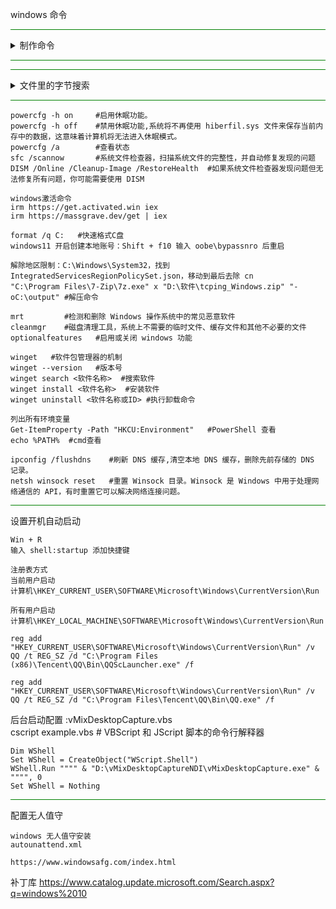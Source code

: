windows 命令

<hr style="border: none; height: 1px; background-color: green;">
<details>
  <summary>制作命令</summary>

  
在 `C:\Windows\System32` 中新建一个 `pcmd.bat` 并在里面写 上下面的内容
```
@echo off
powershell %*

```
这样在运行中输入`pcmd` 就 运行 PowerShell 了
</details>

<hr style="border: none; height: 1px; background-color: green;">

<hr style="border: none; height: 1px; background-color: green;">
<details>
  <summary>文件里的字节搜索</summary>

  
PowerShell 命令
```
Get-ChildItem -Path "D:\wow\_classic_\Interface\AddOns\ZygorGuidesViewer\*" -File -Recurse | Select-String -Pattern "七天免费"

```

CMD命令 (中文字节不兼容）
```
findstr /S /M /C:"七天免费" "D:\wow\_classic_\Interface\AddOns\ZygorGuidesViewer\*" /F:U

```
</details>

<hr style="border: none; height: 1px; background-color: green;">

```
powercfg -h on     #启用休眠功能。
powercfg -h off    #禁用休眠功能,系统将不再使用 hiberfil.sys 文件来保存当前内存中的数据，这意味着计算机将无法进入休眠模式。
powercfg /a        #查看状态
sfc /scannow       #系统文件检查器，扫描系统文件的完整性，并自动修复发现的问题
DISM /Online /Cleanup-Image /RestoreHealth  #如果系统文件检查器发现问题但无法修复所有问题，你可能需要使用 DISM

windows激活命令
irm https://get.activated.win iex
irm https://massgrave.dev/get | iex

format /q C:   #快速格式C盘
windows11 开启创建本地账号：Shift + f10 输入 oobe\bypassnro 后重启

解除地区限制：C:\Windows\System32，找到 IntegratedServicesRegionPolicySet.json，移动到最后去除 cn
"C:\Program Files\7-Zip\7z.exe" x "D:\软件\tcping_Windows.zip" "-oC:\output" #解压命令

mrt         #检测和删除 Windows 操作系统中的常见恶意软件
cleanmgr    #磁盘清理工具，系统上不需要的临时文件、缓存文件和其他不必要的文件
optionalfeatures   #启用或关闭 windows 功能

winget   #软件包管理器的机制
winget --version   #版本号
winget search <软件名称>  #搜索软件
winget install <软件名称>  #安装软件
winget uninstall <软件名称或ID> #执行卸载命令

列出所有环境变量
Get-ItemProperty -Path "HKCU:Environment"   #PowerShell 查看
echo %PATH%  #cmd查看

ipconfig /flushdns    #刷新 DNS 缓存,清空本地 DNS 缓存，删除先前存储的 DNS 记录。
netsh winsock reset   #重置 Winsock 目录。Winsock 是 Windows 中用于处理网络通信的 API，有时重置它可以解决网络连接问题。

```
<hr style="border: none; height: 1px; background-color: green;">

设置开机自动启动
```
Win + R
输入 shell:startup 添加快捷键

注册表方式
当前用户启动
计算机\HKEY_CURRENT_USER\SOFTWARE\Microsoft\Windows\CurrentVersion\Run

所有用户启动
计算机\HKEY_LOCAL_MACHINE\SOFTWARE\Microsoft\Windows\CurrentVersion\Run

reg add "HKEY_CURRENT_USER\SOFTWARE\Microsoft\Windows\CurrentVersion\Run" /v QQ /t REG_SZ /d "C:\Program Files (x86)\Tencent\QQ\Bin\QQScLauncher.exe" /f

reg add "HKEY_CURRENT_USER\SOFTWARE\Microsoft\Windows\CurrentVersion\Run" /v QQ /t REG_SZ /d "C:\Program Files\Tencent\QQ\Bin\QQ.exe" /f

```

后台启动配置 :vMixDesktopCapture.vbs
<br>
cscript example.vbs  # VBScript 和 JScript 脚本的命令行解释器
```
Dim WShell
Set WShell = CreateObject("WScript.Shell")
WShell.Run """" & "D:\vMixDesktopCaptureNDI\vMixDesktopCapture.exe" & """", 0
Set WShell = Nothing
```
<hr style="border: none; height: 1px; background-color: green;">

配置无人值守
```
windows 无人值守安装
autounattend.xml 

https://www.windowsafg.com/index.html
```
补丁库
https://www.catalog.update.microsoft.com/Search.aspx?q=windows%2010
